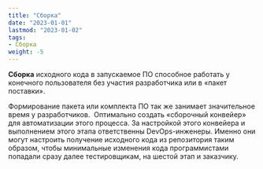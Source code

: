 ```yaml
---
title: "Сборка"
date: "2023-01-01"
lastmod: "2023-01-02"
tags:
- Сборка
weight: -5
---
```


**Сборка** исходного кода в запускаемое ПО способное работать у конечного пользователя без участия разработчика или в «пакет поставки». 

Формирование пакета или комплекта ПО так же занимает значительное время у разработчиков.  Оптимально создать «сборочный конвейер» для автоматизации этого процесса. За настройкой этого конвейера и выполнением этого этапа ответственны DevOps-инженеры. Именно они могут настроить получение исходного кода из репозитория таким образом, чтобы минимальные изменения кода программистами попадали сразу далее тестировщикам, на шестой этап и заказчику.